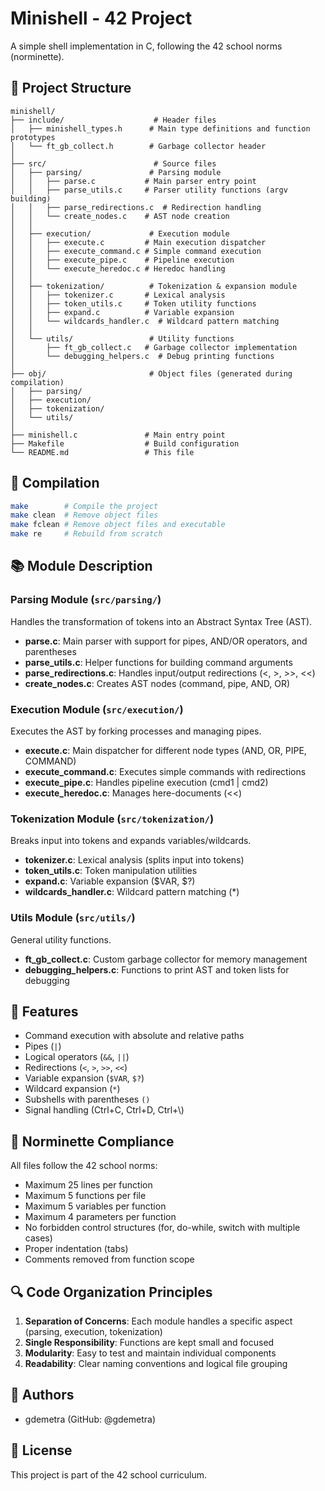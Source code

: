 # Minishell - 42 Project

A simple shell implementation in C, following the 42 school norms (norminette).

## 📁 Project Structure

```
minishell/
├── include/                    # Header files
│   ├── minishell_types.h      # Main type definitions and function prototypes
│   └── ft_gb_collect.h        # Garbage collector header
│
├── src/                        # Source files
│   ├── parsing/               # Parsing module
│   │   ├── parse.c           # Main parser entry point
│   │   ├── parse_utils.c     # Parser utility functions (argv building)
│   │   ├── parse_redirections.c  # Redirection handling
│   │   └── create_nodes.c    # AST node creation
│   │
│   ├── execution/             # Execution module
│   │   ├── execute.c         # Main execution dispatcher
│   │   ├── execute_command.c # Simple command execution
│   │   ├── execute_pipe.c    # Pipeline execution
│   │   └── execute_heredoc.c # Heredoc handling
│   │
│   ├── tokenization/          # Tokenization & expansion module
│   │   ├── tokenizer.c       # Lexical analysis
│   │   ├── token_utils.c     # Token utility functions
│   │   ├── expand.c          # Variable expansion
│   │   └── wildcards_handler.c  # Wildcard pattern matching
│   │
│   └── utils/                 # Utility functions
│       ├── ft_gb_collect.c   # Garbage collector implementation
│       └── debugging_helpers.c  # Debug printing functions
│
├── obj/                       # Object files (generated during compilation)
│   ├── parsing/
│   ├── execution/
│   ├── tokenization/
│   └── utils/
│
├── minishell.c               # Main entry point
├── Makefile                  # Build configuration
└── README.md                 # This file
```

## 🔧 Compilation

```bash
make        # Compile the project
make clean  # Remove object files
make fclean # Remove object files and executable
make re     # Rebuild from scratch
```

## 📚 Module Description

### Parsing Module (`src/parsing/`)
Handles the transformation of tokens into an Abstract Syntax Tree (AST).

- **parse.c**: Main parser with support for pipes, AND/OR operators, and parentheses
- **parse_utils.c**: Helper functions for building command arguments
- **parse_redirections.c**: Handles input/output redirections (<, >, >>, <<)
- **create_nodes.c**: Creates AST nodes (command, pipe, AND, OR)

### Execution Module (`src/execution/`)
Executes the AST by forking processes and managing pipes.

- **execute.c**: Main dispatcher for different node types (AND, OR, PIPE, COMMAND)
- **execute_command.c**: Executes simple commands with redirections
- **execute_pipe.c**: Handles pipeline execution (cmd1 | cmd2)
- **execute_heredoc.c**: Manages here-documents (<<)

### Tokenization Module (`src/tokenization/`)
Breaks input into tokens and expands variables/wildcards.

- **tokenizer.c**: Lexical analysis (splits input into tokens)
- **token_utils.c**: Token manipulation utilities
- **expand.c**: Variable expansion ($VAR, $?)
- **wildcards_handler.c**: Wildcard pattern matching (*)

### Utils Module (`src/utils/`)
General utility functions.

- **ft_gb_collect.c**: Custom garbage collector for memory management
- **debugging_helpers.c**: Functions to print AST and token lists for debugging

## 🎯 Features

- Command execution with absolute and relative paths
- Pipes (`|`)
- Logical operators (`&&`, `||`)
- Redirections (`<`, `>`, `>>`, `<<`)
- Variable expansion (`$VAR`, `$?`)
- Wildcard expansion (`*`)
- Subshells with parentheses `()`
- Signal handling (Ctrl+C, Ctrl+D, Ctrl+\\)

## 📝 Norminette Compliance

All files follow the 42 school norms:
- Maximum 25 lines per function
- Maximum 5 functions per file
- Maximum 5 variables per function
- Maximum 4 parameters per function
- No forbidden control structures (for, do-while, switch with multiple cases)
- Proper indentation (tabs)
- Comments removed from function scope

## 🔍 Code Organization Principles

1. **Separation of Concerns**: Each module handles a specific aspect (parsing, execution, tokenization)
2. **Single Responsibility**: Functions are kept small and focused
3. **Modularity**: Easy to test and maintain individual components
4. **Readability**: Clear naming conventions and logical file grouping

## 👥 Authors

- gdemetra (GitHub: @gdemetra)

## 📄 License

This project is part of the 42 school curriculum.
